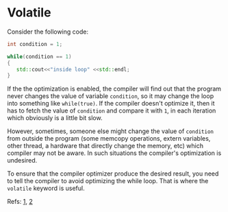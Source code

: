 # Volatile

Consider the following code:

```cpp
int condition = 1;

while(condition == 1)
{
   std::cout<<"inside loop" <<std::endl;
}
```

If the the optimization is enabled, the compiler will find out that the program never changes the value of variable `condition`, so it may change the loop into something like `while(true)`. If the compiler doesn't optimize it, then it has to fetch the value of `condition` and compare it with `1`, in each iteration which obviously is a little bit slow.

However, sometimes, someone else might change the value of `condition` from outside the program (some memcopy operations, extern variables, other thread, a hardware that directly change the memory, etc) which compiler may not be aware. In such situations the compiler's optimization is undesired. 

To ensure that the compiler optimizer produce the desired result, you need to tell the compiler to avoid optimizing the while loop. That is where the `volatile` keyword is useful.



Refs: [1](https://www.geeksforgeeks.org/understanding-volatile-qualifier-c-set-1-introduction/), [2](https://www.geeksforgeeks.org/understanding-volatile-qualifier-in-c/)



